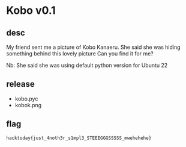 # Kobo v0.1

## desc
My friend sent me a picture of Kobo Kanaeru. She said she was hiding something behind this lovely picture
Can you find it for me?

Nb: She said she was using default python version for Ubuntu 22

## release
- kobo.pyc
- kobok.png

## flag
```hacktoday{just_4noth3r_s1mpl3_STEEEGGGSSSSS_mwehehehe}```
